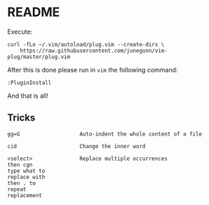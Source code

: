 # README

Execute: 
```
curl -fLo ~/.vim/autoload/plug.vim --create-dirs \
    https://raw.githubusercontent.com/junegunn/vim-plug/master/plug.vim
```

After this is done please run in `vim` the following command:

```
:PluginInstall
```

And that is all!

## Tricks

```
gg=G                   Auto-indent the whole content of a file

cid                    Change the inner word

<select>               Replace multiple occurrences
then cgn 
type what to 
replace with 
then . to 
repeat
replacement
```
